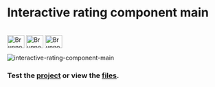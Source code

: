 # Interactive rating component main

<br>

<div align="left" style="display: inline",>
      <img align="center" alt="Brunno-HTML" height="30" width="40" src="https://cdn.jsdelivr.net/gh/devicons/devicon/icons/html5/html5-plain.svg" />
      <img align="center" alt="Brunno-CSS" height="30" width="40" src="https://cdn.jsdelivr.net/gh/devicons/devicon/icons/css3/css3-plain.svg" />
      <img align="center" alt="Brunno-JS" height="30" width="40" src="https://cdn.jsdelivr.net/gh/devicons/devicon/icons/javascript/javascript-plain.svg" />
  </div>
  
  <br>
  
  ![interactive-rating-component-main](https://user-images.githubusercontent.com/67201170/161253727-a748e740-5772-472a-8054-9b6bb18bb653.gif)

### Test the [project](https://interactive-rating-component-main-brunnohibbeln.vercel.app/) or view the [files](https://github.com/BrunnoHibbeln/web-projects/tree/main/interactive-rating-component-main).
